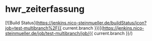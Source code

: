 # hwr_zeiterfassung
[![Build Status](https://jenkins.nico-steinmueller.de/buildStatus/icon?job=test-multibranch%2F{{ current.branch }})](https://jenkins.nico-steinmueller.de/job/test-multibranch/job/{{ current.branch }}/)
